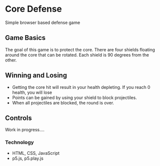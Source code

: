 # Core Defense

Simple browser based defense game

## Game Basics

The goal of this game is to protect the core. There are four shields floating around the core that can be rotated. Each shield is 90 degrees from the other.

## Winning and Losing

* Getting the core hit will result in your health depleting. If you reach 0 health, you will lose
* Points can be gained by using your shield to block projectiles.
* When all projectiles are blocked, the round is over.

## Controls

Work in progress....

### Technology
* HTML, CSS, JavaScript
* p5.js, p5.play.js
